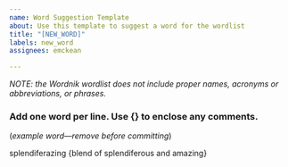 ```yaml
---
name: Word Suggestion Template
about: Use this template to suggest a word for the wordlist
title: "[NEW_WORD]"
labels: new_word
assignees: emckean

---
```


_NOTE: the Wordnik wordlist does not include proper names, acronyms or abbreviations, or phrases._

### Add one word per line. Use {} to enclose any comments.

(_example word—remove before committing_)

splendiferazing {blend of splendiferous and amazing}
